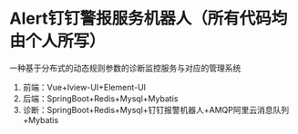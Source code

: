 # Alert钉钉警报服务机器人（所有代码均由个人所写）
一种基于分布式的动态规则参数的诊断监控服务与对应的管理系统<br>
1. 前端：Vue+Iview-UI+Element-UI
2. 后端：SpringBoot+Redis+Mysql+Mybatis
3. 诊断：SpringBoot+Redis+Mysql+钉钉报警机器人+AMQP阿里云消息队列+Mybatis
